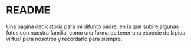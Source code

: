 # README

Una pagina dedicatoria para mi difunto padre, en la que subire algunas fotos con nuestra familia, como una forma de tener una especie de lapida virtual para nosotros y recordarlo para siempre.
